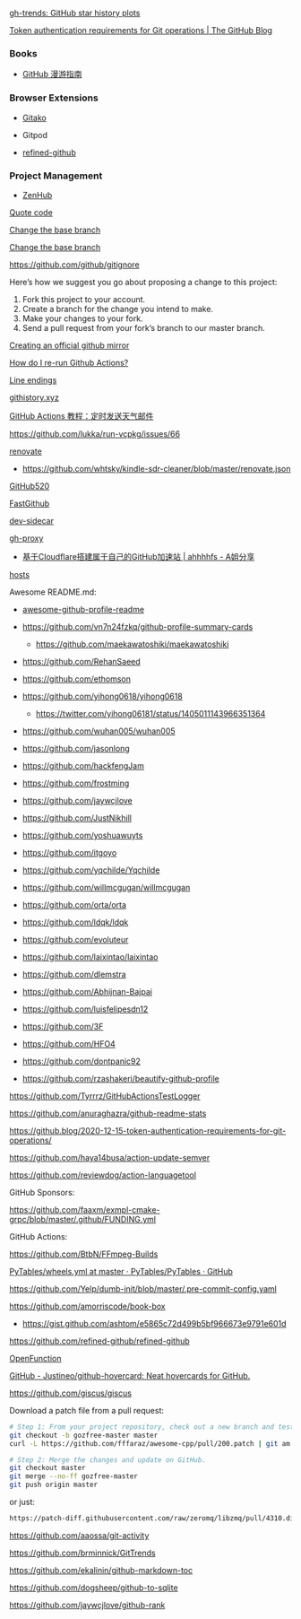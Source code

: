 [gh-trends: GitHub star history plots](https://github.com/nschloe/gh-trends)

[Token authentication requirements for Git operations | The GitHub Blog](https://github.blog/2020-12-15-token-authentication-requirements-for-git-operations/)

### Books

- [GitHub 漫游指南](https://github.com/phodal/github)

### Browser Extensions

- [Gitako](https://github.com/EnixCoda/Gitako)

- Gitpod

- [refined-github](https://github.com/refined-github/refined-github)

### Project Management

- [ZenHub](https://www.zenhub.com/)

[Quote code](https://github.com/lemire/simdjson/pull/138)

[Change the base branch](https://github.com/microsoft/mimalloc/pull/32)

[Change the base branch](https://stackoverflow.com/questions/10081053/how-to-change-the-base-branch-of-a-pull-request)

https://github.com/github/gitignore

Here’s how we suggest you go about proposing a change to this project:

1. Fork this project to your account.
2. Create a branch for the change you intend to make.
3. Make your changes to your fork.
4. Send a pull request from your fork’s branch to our master branch.

[Creating an official github mirror](https://stackoverflow.com/questions/11370239/creating-an-official-github-mirror)

[How do I re-run Github Actions?](https://stackoverflow.com/questions/56435547/how-do-i-re-run-github-actions)

[Line endings](https://help.github.com/en/github/using-git/configuring-git-to-handle-line-endings)

[githistory.xyz](https://github.githistory.xyz/myd7349/simdjson-cmake-example/blob/master/print_json.cpp)

[GitHub Actions 教程：定时发送天气邮件](http://www.ruanyifeng.com/blog/2019/12/github_actions.html)

https://github.com/lukka/run-vcpkg/issues/66

[renovate](https://github.com/renovatebot/renovate)

- https://github.com/whtsky/kindle-sdr-cleaner/blob/master/renovate.json

[GitHub520](https://github.com/521xueweihan/GitHub520)

[FastGithub](https://github.com/dotnetcore/FastGithub)

[dev-sidecar](https://github.com/docmirror/dev-sidecar)

[gh-proxy](https://github.com/hunshcn/gh-proxy)

- [基于Cloudflare搭建属于自己的GitHub加速站 | ahhhhfs - A姐分享](https://www.abskoop.com/11425/)

[hosts](https://github.com/ineo6/hosts)

Awesome README.md:

- [awesome-github-profile-readme](https://github.com/abhisheknaiidu/awesome-github-profile-readme)

- https://github.com/vn7n24fzkq/github-profile-summary-cards

  - https://github.com/maekawatoshiki/maekawatoshiki

- https://github.com/RehanSaeed

- https://github.com/ethomson

- https://github.com/yihong0618/yihong0618
  
  - https://twitter.com/yihong06181/status/1405011143966351364

- https://github.com/wuhan005/wuhan005

- https://github.com/jasonlong

- https://github.com/hackfengJam

- https://github.com/frostming

- https://github.com/jaywcjlove

- https://github.com/JustNikhill

- https://github.com/yoshuawuyts

- https://github.com/itgoyo

- https://github.com/yqchilde/Yqchilde

- https://github.com/willmcgugan/willmcgugan

- https://github.com/orta/orta

- https://github.com/ldqk/ldqk

- https://github.com/evoluteur

- https://github.com/laixintao/laixintao

- https://github.com/dlemstra

- https://github.com/Abhijnan-Bajpai

- https://github.com/luisfelipesdn12

- https://github.com/3F

- https://github.com/HFO4

- https://github.com/dontpanic92

- https://github.com/rzashakeri/beautify-github-profile

https://github.com/Tyrrrz/GitHubActionsTestLogger

https://github.com/anuraghazra/github-readme-stats

https://github.blog/2020-12-15-token-authentication-requirements-for-git-operations/

https://github.com/haya14busa/action-update-semver

https://github.com/reviewdog/action-languagetool

GitHub Sponsors:

https://github.com/faaxm/exmpl-cmake-grpc/blob/master/.github/FUNDING.yml

GitHub Actions:

https://github.com/BtbN/FFmpeg-Builds

[PyTables/wheels.yml at master · PyTables/PyTables · GitHub](https://github.com/PyTables/PyTables/blob/master/.github/workflows/wheels.yml)

https://github.com/Yelp/dumb-init/blob/master/.pre-commit-config.yaml

https://github.com/amorriscode/book-box

- https://gist.github.com/ashtom/e5865c72d499b5bf966673e9791e601d

https://github.com/refined-github/refined-github

[OpenFunction](https://github.com/OpenFunction/OpenFunction/)

[GitHub - Justineo/github-hovercard: Neat hovercards for GitHub.](https://github.com/Justineo/github-hovercard)

https://github.com/giscus/giscus

Download a patch file from a pull request:

```bash
# Step 1: From your project repository, check out a new branch and test the changes.
git checkout -b gozfree-master master
curl -L https://github.com/fffaraz/awesome-cpp/pull/200.patch | git am -3

# Step 2: Merge the changes and update on GitHub.
git checkout master
git merge --no-ff gozfree-master
git push origin master
```

or just:

```bash
https://patch-diff.githubusercontent.com/raw/zeromq/libzmq/pull/4310.diff
```

https://github.com/aaossa/git-activity

https://github.com/brminnick/GitTrends

https://github.com/ekalinin/github-markdown-toc

https://github.com/dogsheep/github-to-sqlite

https://github.com/jaywcjlove/github-rank
